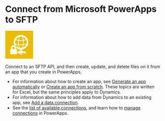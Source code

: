 <properties
	pageTitle="Overview of the SFTP connection | Microsoft PowerApps"
	description="See the available SFTP functions, responses, and examples"
	services=""
	suite="powerapps"
	documentationCenter="" 	
	authors="AFTOwen"
	manager="erikre"
	editor=""
	tags="" />

<tags
ms.service="powerapps"
ms.devlang="na"
ms.topic="article"
ms.tgt_pltfrm="na"
ms.workload="na"
ms.date="04/26/2016"
ms.author="anneta"/>

# Connect from Microsoft PowerApps to SFTP #

![SFTP](./media/connection-sftp/sftpicon.png)

Connect to an SFTP API, and then create, update, and delete files on it from an app that you create in PowerApps.

- For information about how to create an app, see [Generate an app automatically](get-started-create-from-data.md) or [Create an app from scratch](get-started-create-from-blank.md).	These topics are written for Excel, but the same principles apply to Dynamics.
- For information about how to add data from Dynamics to an existing app, see [Add a data connection](add-data-connection.md).
- See the [list of available connections](../connections-list.md), and learn how to [manage connections](../add-manage-connections.md) in PowerApps.

<!--NotAvailableYet
## View the available functions ##
This connection includes the following functions:

| Function Name |  Description |
| --- | --- |
|[GetFileMetadata](connection-sftp.md#getfilemetadata) | Retrieves file metadata from SFTP server using file id |
|[UpdateFile](connection-sftp.md#updatefile) | Updates a file in SFTP server |
|[DeleteFile](connection-sftp.md#deletefile) | Deletes a file from SFTP server |
|[GetFileMetadataByPath](connection-sftp.md#getfilemetadatabypath) | Retrieves file metadata from SFTP server using path |
|[GetFileContentByPath](connection-sftp.md#getfilecontentbypath) | Retrieves file contents from SFTP server using path |
|[GetFileContent](connection-sftp.md#getfilecontent) | Retrieves file contents from SFTP Server using id |
|[CreateFile](connection-sftp.md#createfile) | Uploads a file to SFTP server |
|[CopyFile](connection-sftp.md#copyfile) | Copies a file to SFTP server |
|[OnUpdatedFile](connection-sftp.md#onupdatedfile) | Triggers a flow when a file is added or modified in a SFTP folder |
|[ListFolder](connection-sftp.md#listfolder) | Lists files in a SFTP server folder |
|[ListRootFolder](connection-sftp.md#listrootfolder) | Lists files in the SFTP server root folder |
|[ExtractFolderV2](connection-sftp.md#extractfolderv2) | Extracts an archive file into a folder in FTP server (example: .zip) |


## GetFileMetadata
Get file metadata: Retrieves file metadata from SFTP using file id

#### Input properties

| Name| Data Type|Required|Description|
| ---|---|---|---|
|id|string|yes|Specify the file|

#### Output properties

| Property Name | Data Type | Required | Description |
|---|---|---|---|
|Id|string|No | |
|Name|string|No | |
|DisplayName|string|No | |
|Path|string|No | |
|LastModified|string|No | |
|Size|integer|No | |
|MediaType|string|No | |
|IsFolder|boolean|No | |
|ETag|string|No | |
|FileLocator|string|No | |


## UpdateFile
Update file: Updates file content using SFTP

#### Input properties

| Name| Data Type|Required|Description|
| ---|---|---|---|
|id|string|yes|Specify the file|
|body|string |yes|Content of the file to update in SFTP|

#### Output properties

| Property Name | Data Type | Required | Description |
|---|---|---|---|
|Id|string|No | |
|Name|string|No | |
|DisplayName|string|No | |
|Path|string|No | |
|LastModified|string|No | |
|Size|integer|No | |
|MediaType|string|No | |
|IsFolder|boolean|No | |
|ETag|string|No | |
|FileLocator|string|No | |


## DeleteFile
Delete file: Deletes a file in SFTP

#### Input properties

| Name| Data Type|Required|Description|
| ---|---|---|---|
|id|string|yes|Specify the file|

#### Output properties
None.


## GetFileMetadataByPath
Get file metadata using path: Retrieves file metadata from SFTP using path

#### Input properties

| Name| Data Type|Required|Description|
| ---|---|---|---|
|path|string|yes|Unique path of the file in SFTP|

#### Output properties

| Property Name | Data Type | Required | Description |
|---|---|---|---|
|Id|string|No | |
|Name|string|No | |
|DisplayName|string|No | |
|Path|string|No | |
|LastModified|string|No | |
|Size|integer|No | |
|MediaType|string|No | |
|IsFolder|boolean|No | |
|ETag|string|No | |
|FileLocator|string|No | |


## GetFileContentByPath
Get file content using path: Retrieves file contents from SFTP using path

#### Input properties

| Name| Data Type|Required|Description|
| ---|---|---|---|
|path|string|yes|Unique path of the file in SFTP|

#### Output properties
None.


## GetFileContent
Get file content: Retrieves file contents from SFTP using id

#### Input properties

| Name| Data Type|Required|Description|
| ---|---|---|---|
|id|string|yes|Specify the file|

#### Output properties
None.


## CreateFile
Create file: Uploads a file in SFTP

#### Input properties

| Name| Data Type|Required|Description|
| ---|---|---|---|
|folderPath|string|yes|Unique path of the folder in SFTP|
|name|string|yes|Name of the file|
|body| string |yes|Content of the file to create in SFTP|

#### Output properties

| Property Name | Data Type | Required | Description |
|---|---|---|---|
|Id|string|No | |
|Name|string|No | |
|DisplayName|string|No | |
|Path|string|No | |
|LastModified|string|No | |
|Size|integer|No | |
|MediaType|string|No | |
|IsFolder|boolean|No | |
|ETag|string|No | |
|FileLocator|string|No | |


## CopyFile
Copy file: Copies a file to SFTP

#### Input properties

| Name| Data Type|Required|Description|
| ---|---|---|---|
|source|string|yes|Path to the source file|
|destination|string|yes|Path to the destination file, including file name|
|overwrite|boolean|no|Overwrites the destination file if set to 'true'|

#### Output properties

| Property Name | Data Type | Required | Description |
|---|---|---|---|
|Id|string|No | |
|Name|string|No | |
|DisplayName|string|No | |
|Path|string|No | |
|LastModified|string|No | |
|Size|integer|No | |
|MediaType|string|No | |
|IsFolder|boolean|No | |
|ETag|string|No | |
|FileLocator|string|No | |


## OnUpdatedFile
When a file is added or modified: Triggers a flow when a file is added or modified in SFTP folder

#### Input properties

| Name| Data Type|Required|Description|
| ---|---|---|---|
|folderId|string|yes|Specify a folder|

#### Output properties
None.


## ListFolder
List files in folder: Lists files contained in SFTP folder

#### Input properties

| Name| Data Type|Required|Description|
| ---|---|---|---|
|id|string|yes|Specify the folder|

#### Output properties

| Property Name | Data Type | Required | Description |
|---|---|---|---|
|Id|string|No | |
|Name|string|No | |
|DisplayName|string|No | |
|Path|string|No | |
|LastModified|string|No | |
|Size|integer|No | |
|MediaType|string|No | |
|IsFolder|boolean|No | |
|ETag|string|No | |
|FileLocator|string|No | |


## ListRootFolder
List files in root folder: List the files in the root folder of SFTP

#### Input properties
None.

#### Output properties

| Property Name | Data Type | Required | Description |
|---|---|---|---|
|Id|string|No | |
|Name|string|No | |
|DisplayName|string|No | |
|Path|string|No | |
|LastModified|string|No | |
|Size|integer|No | |
|MediaType|string|No | |
|IsFolder|boolean|No | |
|ETag|string|No | |
|FileLocator|string|No | |


## ExtractFolderV2
Extract folder: Extracts an archive file into a folder using SFTP (example: .zip)

#### Input properties

| Name| Data Type|Required|Description|
| ---|---|---|---|
|source|string|yes|Path to the archive file|
|destination|string|yes|Path to the destination folder|
|overwrite|boolean|no|Overwrites the destination files if set to 'true'|

#### Output properties

| Property Name | Data Type | Required | Description |
|---|---|---|---|
|Id|string|No | |
|Name|string|No | |
|DisplayName|string|No | |
|Path|string|No | |
|LastModified|string|No | |
|Size|integer|No | |
|MediaType|string|No | |
|IsFolder|boolean|No | |
|ETag|string|No | |
|FileLocator|string|No | |
-->
